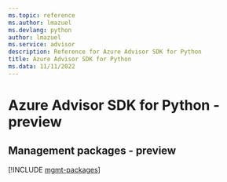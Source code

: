 ```yaml
---
ms.topic: reference
ms.author: lmazuel
ms.devlang: python
author: lmazuel
ms.service: advisor
description: Reference for Azure Advisor SDK for Python
title: Azure Advisor SDK for Python
ms.data: 11/11/2022
---
```

# Azure Advisor SDK for Python - preview

## Management packages - preview
[!INCLUDE [mgmt-packages](advisor-mgmt-index.md)]